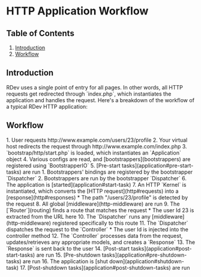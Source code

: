 # HTTP Application Workflow

## Table of Contents
1. [Introduction](#introduction)
2. [Workflow](#workflow)

<h2 id="introduction">Introduction</h2>
RDev uses a single point of entry for all pages.  In other words, all HTTP requests get redirected through `index.php`, which instantiates the application and handles the request.  Here's a breakdown of the workflow of a typical RDev HTTP application:

<h2 id="workflow">Workflow</h2>
1. User requests http://www.example.com/users/23/profile
2. Your virtual host redirects the request through http://www.example.com/index.php
3. `bootstrap/http/start.php` is loaded, which instantiates an `Application` object
4. Various configs are read, and [bootstrappers](bootstrappers) are registered using `BootstrapperIO`
5. [Pre-start tasks](application#pre-start-tasks) are run
  1. Bootstrappers' bindings are registered by the bootstrapper `Dispatcher`
  2. Bootstrappers are run by the bootstrapper `Dispatcher`
6. The application is [started](application#start-task)
7. An HTTP `Kernel` is instantiated, which converts the [HTTP request](http#requests) into a [response](http#responses)
  * The path "/users/23/profile" is detected by the request
8. All global [middleware](http-middleware) are run
9. The [`Router`](routing) finds a route that matches the request
  * The user Id 23 is extracted from the URL here
10. The `Dispatcher` runs any [middleware](http-middleware) registered specifically to this route
11. The `Dispatcher` dispatches the request to the `Controller`
  * The user Id is injected into the controller method
12. The `Controller` processes data from the request, updates/retrieves any appropriate models, and creates a `Response`
13. The `Response` is sent back to the user
14. [Post-start tasks](application#post-start-tasks) are run
15. [Pre-shutdown tasks](application#pre-shutdown-tasks) are run
16. The application is [shut down](application#shutdown-task)
17. [Post-shutdown tasks](application#post-shutdown-tasks) are run
